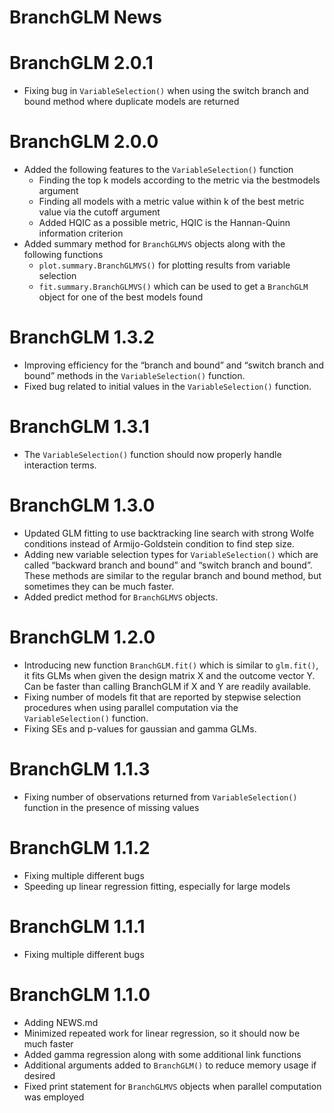 BranchGLM News
================

# BranchGLM 2.0.1

- Fixing bug in `VariableSelection()` when using the switch branch and
  bound method where duplicate models are returned

# BranchGLM 2.0.0

- Added the following features to the `VariableSelection()` function
  - Finding the top k models according to the metric via the bestmodels
    argument
  - Finding all models with a metric value within k of the best metric
    value via the cutoff argument
  - Added HQIC as a possible metric, HQIC is the Hannan-Quinn
    information criterion
- Added summary method for `BranchGLMVS` objects along with the
  following functions
  - `plot.summary.BranchGLMVS()` for plotting results from variable
    selection
  - `fit.summary.BranchGLMVS()` which can be used to get a `BranchGLM`
    object for one of the best models found

# BranchGLM 1.3.2

- Improving efficiency for the “branch and bound” and “switch branch and
  bound” methods in the `VariableSelection()` function.
- Fixed bug related to initial values in the `VariableSelection()`
  function.

# BranchGLM 1.3.1

- The `VariableSelection()` function should now properly handle
  interaction terms.

# BranchGLM 1.3.0

- Updated GLM fitting to use backtracking line search with strong Wolfe
  conditions instead of Armijo-Goldstein condition to find step size.
- Adding new variable selection types for `VariableSelection()` which
  are called “backward branch and bound” and “switch branch and bound”.
  These methods are similar to the regular branch and bound method, but
  sometimes they can be much faster.
- Added predict method for `BranchGLMVS` objects.

# BranchGLM 1.2.0

- Introducing new function `BranchGLM.fit()` which is similar to
  `glm.fit()`, it fits GLMs when given the design matrix X and the
  outcome vector Y. Can be faster than calling BranchGLM if X and Y are
  readily available.
- Fixing number of models fit that are reported by stepwise selection
  procedures when using parallel computation via the
  `VariableSelection()` function.
- Fixing SEs and p-values for gaussian and gamma GLMs.

# BranchGLM 1.1.3

- Fixing number of observations returned from `VariableSelection()`
  function in the presence of missing values

# BranchGLM 1.1.2

- Fixing multiple different bugs
- Speeding up linear regression fitting, especially for large models

# BranchGLM 1.1.1

- Fixing multiple different bugs

# BranchGLM 1.1.0

- Adding NEWS.md
- Minimized repeated work for linear regression, so it should now be
  much faster
- Added gamma regression along with some additional link functions
- Additional arguments added to `BranchGLM()` to reduce memory usage if
  desired
- Fixed print statement for `BranchGLMVS` objects when parallel
  computation was employed
